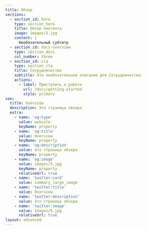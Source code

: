 ```yaml
---
title: Обзор
sections:
  - section_id: hero
    type: section_hero
    title: Обзор контента
    image: images/5.jpg
    content: |
      Необязательный субтитр
  - section_id: docs-overview
    type: section_docs
    col_number: three
  - section_id: cta
    type: section_cta
    title: Сотрудничество
    subtitle: Это необязательное описание для Сотрудничества.
    actions:
      - label: Приступить к работе
        url: /docs/getting-started
        style: primary
seo:
  title: Overview
  description: Это страница обзора
  extra:
    - name: 'og:type'
      value: website
      keyName: property
    - name: 'og:title'
      value: Overview
      keyName: property
    - name: 'og:description'
      value: Это страница обзора
      keyName: property
    - name: 'og:image'
      value: images/5.jpg
      keyName: property
      relativeUrl: true
    - name: 'twitter:card'
      value: summary_large_image
    - name: 'twitter:title'
      value: Overview
    - name: 'twitter:description'
      value: Это страница обзора
    - name: 'twitter:image'
      value: images/5.jpg
      relativeUrl: true
layout: advanced
---
```


